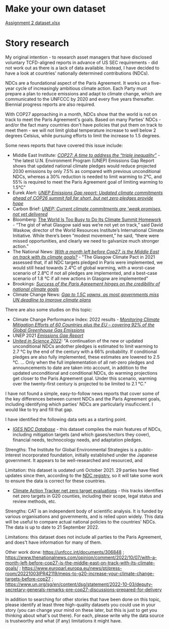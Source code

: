 # Make your own dataset

[Assignment 2 dataset.xlsx ](https://github.com/emmaricketts/datajournalism-fall22/blob/1bb09ff85fb1c130c2ff502d8cadce3928e2e667/Assignment%202%20dataset.xlsx)

# Story research

My original intention - to research asset managers that have disclosed voluntary TCFD-aligned reports in advance of US SEC requirements - did not work out as there is a lack of data available. Instead, I have decided to have a look at countries' nationally determined contributions (NDCs).

NDCs are a foundational aspect of the Paris Agreement. It works on a five-year cycle of increasingly ambitious climate action. Each Party must prepare a plan to reduce emissions and adapt to climate change, which are communicated to the UNFCCC by 2020 and every five years thereafter. Biennial progress reports are also required.

With COP27 approaching in a month, NDCs show that the world is not on track to meet the Paris Agreement's goals. Based on many Parties' NDCs - and/or the fact many countries don't have policies that put them on track to meet them - we will not limit global temperature increase to well below 2 degrees Celsius, while pursuing efforts to limit the increase to 1.5 degrees.

Some news reports that have covered this issue include:
- Middle East Institute: *[COP27: A time to address the “triple inequality”](https://www.mei.edu/publications/cop27-time-address-triple-inequality)* - "the latest U.N. Environment Program (UNEP) Emissions Gap Report shows that updated national climate pledges would reduce projected 2030 emissions by only 7.5% as compared with previous unconditional NDCs, whereas a 30% reduction is needed to limit warming to 2°C, and 55% is required to meet the Paris Agreement goal of limiting warming to 1.5°C"
- Eurek Alert: *[UNEP Emissions Gap report: Updated climate commitments ahead of COP26 summit fall far short, but net zero pledges provide hope](https://www.eurekalert.org/news-releases/932645)*
- Carbon Brief: *[UNEP: Current climate commitments are ‘weak promises, not yet delivered](https://www.carbonbrief.org/unep-current-climate-commitments-are-weak-promises-not-yet-delivered/)*
- Bloomberg: [The World Is Too Busy to Do Its Climate Summit Homework](https://www.bloomberg.com/news/articles/2022-09-26/what-are-national-plans-to-fight-climate-change-ahead-of-cop27) - “The gist of what Glasgow said was we’re not yet on track,” said David Waskow, director of the World Resources Institute’s International Climate Initiative. While there’s been “modest movement,” he said, “there were missed opportunities, and clearly we need to galvanize much stronger action.”
- The National News: *[With a month left before Cop27, is the Middle East on track with its climate goals?](https://www.thenationalnews.com/opinion/comment/2022/10/07/with-a-month-left-before-cop27-is-the-middle-east-on-track-with-its-climate-goals/)* - "The Glasgow Climate Pact in 2021 assessed that, if all NDC targets pledged in Paris were implemented, we would still head towards 2.4°C of global warming, with a worst-case scenario of 2.8°C if not all pledges are implemented, and a best-case scenario of 1.8 °C if all new actions in Glasgow are implemented"
- Brookings: *[Success of the Paris Agreement hinges on the credibility of national climate goals](https://www.brookings.edu/blog/planetpolicy/2022/09/30/success-of-the-paris-agreement-hinges-on-the-credibility-of-national-climate-goals/)*
- Climate Change News: *[Gap to 1.5C yawns, as most governments miss UN deadline to improve climate plans](https://www.climatechangenews.com/2022/09/26/gap-to-1-5c-yawns-as-most-governments-miss-un-deadline-to-improve-climate-plans/)*


There are also some studies on this topic:
- Climate Change Performance Index: 2022 results - *[Monitoring Climate Mitigation Efforts of 60 Countries plus the EU – covering 92% of the Global Greenhouse Gas Emissions](https://ccpi.org/wp-content/uploads/CCPI-2022-Results_2021-11-10_A4-1.pdf)*
- UNEP 2021 *[Emissions Gap Report](https://www.unep.org/resources/emissions-gap-report-2021)*
- *[United in Science 2022](https://library.wmo.int/doc_num.php?explnum_id=11308):* "A continuation of the new or updated unconditional NDCs andother pledges is estimated to limit warming to 2.7 °C by the end of the century with a 66% probability. If conditional pledges are also fully implemented, these estimates are lowered to 2.5 °C. ... Only when the full implementation of all net-zero pledges and announcements to date are taken into account, in addition to the updated unconditional and conditional NDCs, do warming projections get closer to the Paris Agreement goal. Under this scenario, warming over the twenty-first century is projected to be limited to 2.1 °C."

I have not found a simple, easy-to-follow news reports that cover some of the key differences between current NDCs and the Paris Agreement goals, including identifying which parties' NDCs are particularly insuficcient. I would like to try and fill that gap.

I have identified the following data sets as a starting point.
- *[IGES NDC Database](https://www.iges.or.jp/en/pub/iges-indc-ndc-database/en)* - this dataset compiles the main features of NDCs, including mitigation targets (and which gases/sectors they cover), financial needs, technocology needs, and adaptation pledges.

Strengths: The Institute for Global Environmental Strategies is a public-interest incorporated foundation, initially established under the Japanese government. It appears to be well-researched and resourced, and

Limitation: this dataset is uodated unti October 2021. 29 parties have filed updates since then, according to the [NDC registry](https://unfccc.int/NDCREG), so it will take some work to ensure the data is correct for these countries.

- [Climate Action Tracker net zero target evaluations](https://climateactiontracker.org/global/cat-net-zero-target-evaluations/) - this tracks identifies net zero targets in G20 counties, including their scope, legal status and review methods, etc.

Strengths: CAT is an independent body of scientific analysis. It is funded by various organisations and governments, and is relied upon widely. This data will be useful to compare actual national policies to the countries' NDCs. The data is up to date to 21 September 2022.

Limitations: this dataset does not include all parties to the Paris Agreement, and does't have information for many of them.


Other work done: https://unfccc.int/documents/306848 ; https://www.thenationalnews.com/opinion/comment/2022/10/07/with-a-month-left-before-cop27-is-the-middle-east-on-track-with-its-climate-goals/ ; https://www.europarl.europa.eu/news/pt/press-room/20221003IPR42119/meps-to-g20-increase-your-climate-change-targets-before-cop27 ; https://www.un.org/sg/en/content/dsg/statement/2022-10-03/deputy-secretary-generals-remarks-pre-cop27-discussions-prepared-for-delivery






In addition to searching for other stories that have been done on this topic, please identify at least three high-quality datasets you could use in your story (you can change your mind on these later, but this is just to get you thinking about what's out there). For each, please write why the data source is trustworthy and what (if any) limitations it might have.
